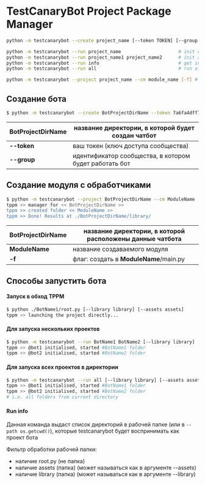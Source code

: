 # TestCanaryBot Project Package Manager
```bash
python -m testcanarybot --create project_name [--token TOKEN] [--group GROUP] # create project

python -m testcanarybot --run project_name                     # init one project
python -m testcanarybot --run project_name1 project_name2      # init a few projects
python -m testcanarybot --run info                             # get information about callable directories
python -m testcanarybot --run all                              # run all directories from this catalogue

python -m testcanarybot --project project_name --cm module_name [-f] # create module (flag -f = create as folder with main.py file)
```


## Создание бота

```bash
$ python -m testcanarybot --create BotProjectDirName --token 7a6fa4dff77a228eeda56603b8f53806c883f011c40b72630bb50df056f6479e52a --group 123123
```
| **BotProjectDirName** | название директории, в которой будет создан чатбот     |
| --------------------- | ------------------------------------------------------ |
| **--token**           | ваш токен (ключ доступа сообщества)                    |
| **--group**           | идентификатор сообщества, в котором будет работать бот |

## Создание модуля с обработчиками


```bash
$ python -m testcanarybot --project BotProjectDirName --cm ModuleName [-f] [--library library]
tppm >> manager for << BotProjectDirName >>
tppm >> created folder << ModuleName >>
tppm >> Done! Results at ./BotProjectDirName/library/
```
| BotProjectDirName | название директории, в которой расположены данные чатбота |
| ----------------- | --------------------------------------------------------- |
| **ModuleName**    | название создаваемого модуля                              |
| **-f**            | флаг: создать в **ModuleName**/main.py                    |

## Способы запустить бота

#### Запуск в обход TPPM

```bash
$ python ./BotName1/root.py [--library library] [--assets assets]
tppm >> launching the project directly...
```

#### Для запуска нескольких проектов

```bash
$ python -m testcanarybot --run BotName1 BotName2 [--library library] [--assets assets]
tppm >> @bot1 initialised, started #BotName1 folder
tppm >> @bot2 initialised, started #BotName2 folder
```

#### Для запуска всех проектов в директории

```bash
$ python -m testcanarybot --run all [--library library] [--assets assets]
tppm >> @bot1 initialised, started #BotName1 folder
tppm >> @bot2 initialised, started #BotName2 folder
# i.e. all folders from current directory
```

#### Run info

Данная команда выдаст список директорий в рабочей папке (или в ```--path os.getcwd()```), которые testcanarybot будет воспринимать как проект бота

Фильтр обработки рабочей папки:

* наличие root.py (не папка)
* наличие assets (папка) (может называться как в аргументе --assets)
* наличие library (папка) (может называться как в аргументе --library)
